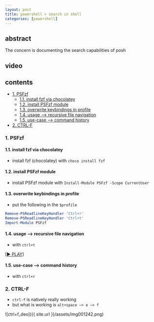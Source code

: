 ```yaml
---
layout: post
title: powershell > search in shell
categories: [powershell]
---
```

## abstract
The concern is documenting the search capabilities of posh

## video
## contents
<!-- TOC -->

- [1. PSFzf](#1-psfzf)
    - [1.1. install fzf via chocolatey](#11-install-fzf-via-chocolatey)
    - [1.2. install PSFzf module](#12-install-psfzf-module)
    - [1.3. overwrite keybindings in profile](#13-overwrite-keybindings-in-profile)
    - [1.4. usage —> recursive file navigation](#14-usage--recursive-file-navigation)
    - [1.5. use-case —> command history](#15-use-case--command-history)
- [2. CTRL-F](#2-ctrl-f)

<!-- /TOC -->

### 1. PSFzf
#### 1.1. install fzf via chocolatey
* install fzf (chocolatey) with `choco install fzf`

#### 1.2. install PSFzf module
* install PSFzf module with `Install-Module PSFzf -Scope CurrentUser`

#### 1.3. overwrite keybindings in profile
* put the following in the `$profile`

```powershell
Remove-PSReadlineKeyHandler 'Ctrl+r'
Remove-PSReadlineKeyHandler 'Ctrl+t'
Import-Module PSFzf
```

#### 1.4. usage —> recursive file navigation
* with `ctrl+t`

[[▶ PLAY]](https://drive.google.com/file/d/1SdUXzUo-dCRAt5zBCrOtiwtx7kZo2s3g/view?usp=sharing)

#### 1.5. use-case —> command history
* with `ctrl+r`

### 2. CTRL-F
* `ctrl-f` is natively really working
* but what is working is `alt+space —> e —> f`

![ctrl+f_deo]({{ site.url }}/assets/img001242.png)